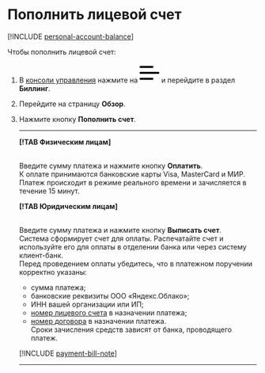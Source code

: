 # Пополнить лицевой счет

[!INCLUDE [personal-account-balance](../_includes/personal-account-balance.md)]

Чтобы пополнить лицевой счет: 
1. В [консоли управления](https://console.cloud.yandex.ru/billing) нажмите на ![](../../_assets/ugly-sandwich.svg) и перейдите в раздел **Биллинг**. 
1. Перейдите на страницу **Обзор**.
1. Нажмите кнопку **Пополнить счет**. 

      ---
    
    **[!TAB Физическим лицам]**
    
    <br/>Введите сумму платежа и нажмите кнопку **Оплатить**.
    <br/>К оплате принимаются банковские карты Visa, MasterCard и МИР.
    <br/>Платеж происходит в режиме реального времени и зачисляется в течение 15 минут.
   
    **[!TAB Юридическим лицам]**
        
    <br/>Введите сумму платежа и нажмите кнопку **Выписать счет**.
    <br/>Система сформирует счет для оплаты. Распечатайте счет и используйте его для оплаты в отделении банка или через систему клиент-банк. 
    <br/>Перед проведением оплаты убедитесь, что в платежном поручении корректно указаны: 
     - сумма платежа;
     - банковские реквизиты ООО «Яндекс.Облако»; 
     - ИНН вашей организации или ИП; 
     - [номер лицевого счета](../concepts/personal-account.md#id) в назначении платежа; 
     - [номер договора](../concepts/contract.md) в назначении платежа.
    <br/>Сроки зачисления средств зависят от банка, проводящего платеж.
    
      [!INCLUDE [payment-bill-note](../_includes/payment-bill-note.md)]  
      
      ---
  
